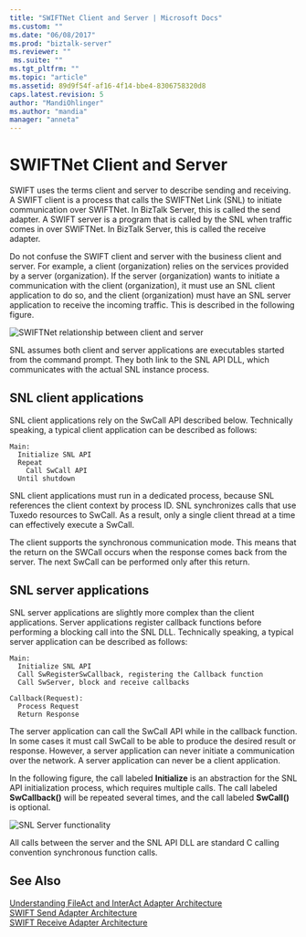 ```yaml
---
title: "SWIFTNet Client and Server | Microsoft Docs"
ms.custom: ""
ms.date: "06/08/2017"
ms.prod: "biztalk-server"
ms.reviewer: ""
 ms.suite: ""
ms.tgt_pltfrm: ""
ms.topic: "article"
ms.assetid: 89d9f54f-af16-4f14-bbe4-8306758320d8
caps.latest.revision: 5
author: "MandiOhlinger"
ms.author: "mandia"
manager: "anneta"
---
```

# SWIFTNet Client and Server
SWIFT uses the terms client and server to describe sending and receiving. A SWIFT client is a process that calls the SWIFTNet Link (SNL) to initiate communication over SWIFTNet. In BizTalk Server, this is called the send adapter. A SWIFT server is a program that is called by the SNL when traffic comes in over SWIFTNet. In BizTalk Server, this is called the receive adapter.  
  
 Do not confuse the SWIFT client and server with the business client and server. For example, a client (organization) relies on the services provided by a server (organization). If the server (organization) wants to initiate a communication with the client (organization), it must use an SNL client application to do so, and the client (organization) must have an SNL server application to receive the incoming traffic. This is described in the following figure.  
  
 ![SWIFTNet relationship between client and server](../../adapters-and-accelerators/fileact-interact/media/7ad5d877-19d4-431f-9358-d5ae278cf945.gif "7ad5d877-19d4-431f-9358-d5ae278cf945")  
  
 SNL assumes both client and server applications are executables started from the command prompt. They both link to the SNL API DLL, which communicates with the actual SNL instance process.  
  
## SNL client applications  
 SNL client applications rely on the SwCall API described below. Technically speaking, a typical client application can be described as follows:  
  
```  
Main:  
  Initialize SNL API  
  Repeat  
    Call SwCall API  
  Until shutdown  
```  
  
 SNL client applications must run in a dedicated process, because SNL references the client context by process ID. SNL synchronizes calls that use Tuxedo resources to SwCall. As a result, only a single client thread at a time can effectively execute a SwCall.  
  
 The client supports the synchronous communication mode. This means that the return on the SWCall occurs when the response comes back from the server. The next SwCall can be performed only after this return.  
  
## SNL server applications  
 SNL server applications are slightly more complex than the client applications. Server applications register callback functions before performing a blocking call into the SNL DLL. Technically speaking, a typical server application can be described as follows:  
  
```  
Main:  
  Initialize SNL API  
  Call SwRegisterSwCallback, registering the Callback function  
  Call SwServer, block and receive callbacks  
  
Callback(Request):  
  Process Request  
  Return Response  
```  
  
 The server application can call the SwCall API while in the callback function. In some cases it must call SwCall to be able to produce the desired result or response. However, a server application can never initiate a communication over the network. A server application can never be a client application.  
  
 In the following figure, the call labeled **Initialize** is an abstraction for the SNL API initialization process, which requires multiple calls. The call labeled **SwCallback()** will be repeated several times, and the call labeled **SwCall()** is optional.  
  
 ![SNL Server functionality](../../adapters-and-accelerators/fileact-interact/media/42395775-cdbc-4e36-8b36-566caefa2aaf.gif "42395775-cdbc-4e36-8b36-566caefa2aaf")  
  
 All calls between the server and the SNL API DLL are standard C calling convention synchronous function calls.  
  
## See Also  
 [Understanding FileAct and InterAct Adapter Architecture](../../adapters-and-accelerators/fileact-interact/understanding-fileact-and-interact-adapter-architecture.md)   
 [SWIFT Send Adapter Architecture](../../adapters-and-accelerators/fileact-interact/swift-send-adapter-architecture.md)   
 [SWIFT Receive Adapter Architecture](../../adapters-and-accelerators/fileact-interact/swift-receive-adapter-architecture.md)
